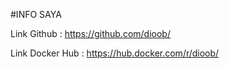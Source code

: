 #INFO SAYA

Link Github :
https://github.com/dioob/

Link Docker Hub :
https://hub.docker.com/r/dioob/
